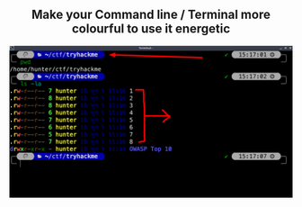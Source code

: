 <h2 align="center">Make your Command line / Terminal more colourful to use it energetic</h2>

![Terminal](images/show.png)